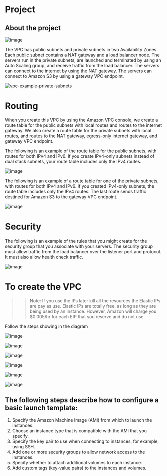 # Project
## About the project
![image](https://github.com/mallikharjuna160003/30-Days-of-AWS/assets/74324685/69a2f565-20f2-4e7d-86de-6ee487510b51)

The VPC has public subnets and private subnets in two Availability Zones. Each public subnet contains a NAT gateway and a load balancer node. The servers run in the private subnets, are launched and terminated by using an Auto Scaling group, and receive traffic from the load balancer. The servers can connect to the internet by using the NAT gateway. The servers can connect to Amazon S3 by using a gateway VPC endpoint.

![vpc-example-private-subnets](https://github.com/mallikharjuna160003/30-Days-of-AWS/assets/74324685/4f7125d2-0bdc-4e55-a1f6-c0c014a3e196)

# Routing

When you create this VPC by using the Amazon VPC console, we create a route table for the public subnets with local routes and routes to the internet gateway. We also create a route table for the private subnets with local routes, and routes to the NAT gateway, egress-only internet gateway, and gateway VPC endpoint.

The following is an example of the route table for the public subnets, with routes for both IPv4 and IPv6. If you create IPv4-only subnets instead of dual stack subnets, your route table includes only the IPv4 routes.

![image](https://github.com/mallikharjuna160003/30-Days-of-AWS/assets/74324685/952a80b0-588e-4b0b-8a61-8d99fa922971)

The following is an example of a route table for one of the private subnets, with routes for both IPv4 and IPv6. If you created IPv4-only subnets, the route table includes only the IPv4 routes. The last route sends traffic destined for Amazon S3 to the gateway VPC endpoint.

![image](https://github.com/mallikharjuna160003/30-Days-of-AWS/assets/74324685/db158e38-f4da-481f-9813-a05903bac50b)

# Security

The following is an example of the rules that you might create for the security group that you associate with your servers. The security group must allow traffic from the load balancer over the listener port and protocol. It must also allow health check traffic.

![image](https://github.com/mallikharjuna160003/30-Days-of-AWS/assets/74324685/179621a0-2ab8-45cc-b608-3f379ac23633)

# To create the VPC
>> Note: If you use the IPs later kill all the resources the Elastic IPs are pay as use. Elastic IPs are totally free, as long as they are being used by an instance. However, Amazon will charge you $0.005/hr for each EIP that you reserve and do not use.

Follow the steps showing in the diagram

![image](https://github.com/mallikharjuna160003/30-Days-of-AWS/assets/74324685/d74057b7-f8da-42a8-8728-8d7ab85287eb)

![image](https://github.com/mallikharjuna160003/30-Days-of-AWS/assets/74324685/5088f9af-a92a-4517-b79f-66a7d7336f9c)



![image](https://github.com/mallikharjuna160003/30-Days-of-AWS/assets/74324685/8a2a998f-285a-4dfb-a301-c758fb48d3e0)



![image](https://github.com/mallikharjuna160003/30-Days-of-AWS/assets/74324685/e97966de-542c-4f7d-8946-0f95ffbd2b36)


![image](https://github.com/mallikharjuna160003/30-Days-of-AWS/assets/74324685/d8b14231-4a57-4568-b970-becd517c27d9)


![image](https://github.com/mallikharjuna160003/30-Days-of-AWS/assets/74324685/26a5a003-b15d-4244-9aa7-c1ad824adea3)




## The following steps describe how to configure a basic launch template:

1. Specify the Amazon Machine Image (AMI) from which to launch the instances.
2. Choose an instance type that is compatible with the AMI that you specify.
3. Specify the key pair to use when connecting to instances, for example, using SSH.
4. Add one or more security groups to allow network access to the instances.
5. Specify whether to attach additional volumes to each instance.
6. Add custom tags (key-value pairs) to the instances and volumes.


